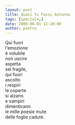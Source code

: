 ```yaml
---
layout: post
title: Quasi Tu Fossi Autunno
tags: [speciale,]
date: 2009-06-01 12:20:00
author: pietro
---
```

Qui fuori<br/>l'emozione<br/>è volubile<br/>non uscire<br/>aspetta<br/>sei fragile,<br/>qui fuori<br/>ascolto<br/>i respiri<br/>le coperte<br/>si alzano<br/>e vampiri<br/>dimenticano<br/>le mille poesie mute<br/>delle foglie cadute.
